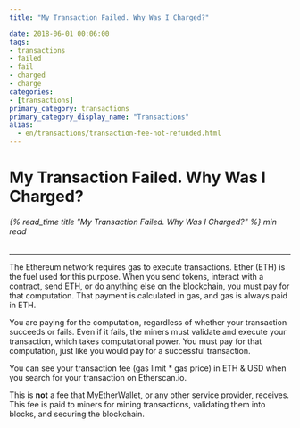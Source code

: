 ```yaml
---
title: "My Transaction Failed. Why Was I Charged?"

date: 2018-06-01 00:06:00
tags:
- transactions
- failed
- fail
- charged
- charge
categories:
- [transactions]
primary_category: transactions
primary_category_display_name: "Transactions"
alias:
  - en/transactions/transaction-fee-not-refunded.html
---
```


# **My Transaction Failed. Why Was I Charged?**

###### {% read_time title "My Transaction Failed. Why Was I Charged?" %} min read

* * *

The Ethereum network requires gas to execute transactions. Ether (ETH) is the fuel used for this purpose. When you send tokens, interact with a contract, send ETH, or do anything else on the blockchain, you must pay for that computation. That payment is calculated in gas, and gas is always paid in ETH.

You are paying for the computation, regardless of whether your transaction succeeds or fails. Even if it fails, the miners must validate and execute your transaction, which takes computational power. You must pay for that computation, just like you would pay for a successful transaction.

You can see your transaction fee (gas limit \* gas price) in ETH & USD when you search for your transaction on Etherscan.io.

This is **not** a fee that MyEtherWallet, or any other service provider, receives. This fee is paid to miners for mining transactions, validating them into blocks, and securing the blockchain.
